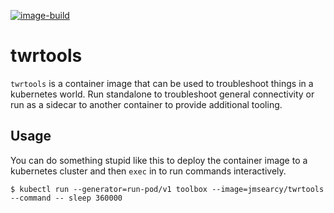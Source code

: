[![image-build](https://github.com/phenixblue/twrtools/actions/workflows/ci-image-build-push.yaml/badge.svg)](https://github.com/phenixblue/twrtools/actions/workflows/ci-image-build-push.yaml)

# twrtools 

`twrtools` is a container image that can be used to troubleshoot things in a kubernetes world. Run standalone to troubleshoot general connectivity or run as a sidecar to another container to provide additional tooling.


## Usage

You can do something stupid like this to deploy the container image to a kubernetes cluster and then `exec` in to run commands interactively.

```
$ kubectl run --generator=run-pod/v1 toolbox --image=jmsearcy/twrtools --command -- sleep 360000
```

